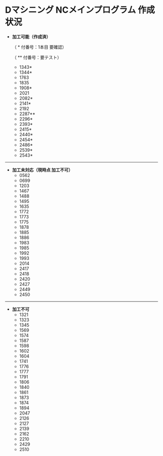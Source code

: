 # Dマシニング NCメインプログラム 作成状況

- **加工可能（作成済）**

  （ * 付番号：1本目 要確認）

  （ ** 付番号：要テスト）
  - 1343*
  - 1344*
  - 1763
  - 1835
  - 1908*
  - 2021
  - 2082*
  - 2141*
  - 2192
  - 2287**
  - 2296*
  - 2393*
  - 2415*
  - 2440*
  - 2454*
  - 2486*
  - 2539*
  - 2543*

---

- **加工未対応（現時点 加工不可）**
  - 0562
  - 0699
  - 1203 
  - 1467
  - 1488
  - 1495
  - 1635
  - 1772
  - 1773
  - 1775
  - 1878
  - 1885
  - 1886
  - 1983
  - 1985
  - 1992
  - 1993
  - 2014
  - 2417
  - 2418
  - 2420
  - 2427
  - 2449
  - 2450

---

- **加工不可**
  - 1321
  - 1323
  - 1345
  - 1569
  - 1574
  - 1587
  - 1598
  - 1602
  - 1604
  - 1741
  - 1776
  - 1777
  - 1791
  - 1806
  - 1840
  - 1861
  - 1873
  - 1874
  - 1894
  - 2047
  - 2126
  - 2127
  - 2139
  - 2162
  - 2210
  - 2429
  - 2510
